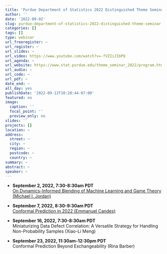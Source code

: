 ```yaml
---
title: 'Purdue Department of Statistics 2022 Distinguished Theme Seminar Series: Recent Advances in Statistical Inference'
author: ''
date: '2022-09-02'
slug: purdue-department-of-statistics-2022-distinguished-theme-seminar-series
categories: []
tags: []
type: webinar
url_freeregister: ~
url_register: ~
url_slides: ~
url_video: https://www.youtube.com/watch?v=-fVZIiJIbPQ
url_agenda: ~
url_website: https://www.stat.purdue.edu/theme_seminar_2022/program.html
url_audio: ~
url_code: ~
url_pdf: ~
date_end: ~
all_day: yes
publishDate: '2022-09-12T10:28:44-07:00'
featured: no
image:
  caption: ''
  focal_point: ''
  preview_only: no
slides: ''
projects: []
location: ~
address:
  street: ~
  city: ~
  region: ~
  postcode: ~
  country: ~
summary: ~
abstract: ~
speaker: ~
---
```


<!--more-->
- **September 2, 2022, 7:30-8:30am PDT**   
[On Dynamics-Informed Blending of Machine Learning and Game Theory (Michael I. Jordan)](https://www.youtube.com/watch?v=-fVZIiJIbPQ) 
 

- **September 7, 2022, 8:30-9:30am PDT**  
[Conformal Prediction in 2022 (Emmanuel Candes)](https://www.youtube.com/watch?v=pjhp1moPvO4)
  

- **September 16, 2022, 7:30-8:30am PDT**  
Miniaturizing Data Defect Correlation: A Versatile Strategy for Handling Non-Probability Samples (Xiao-Li Meng)
   

- **September 23, 2022, 11:30am-12:30pm PDT**  
Conformal Prediction Beyond Exchangeability (Rina Barber)

